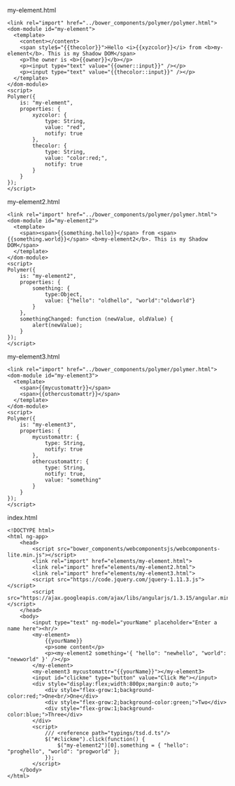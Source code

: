 my-element.html

	<link rel="import" href="../bower_components/polymer/polymer.html">
	<dom-module id="my-element">
	  <template>
		<content></content>
		<span style$="{{thecolor}}">Hello <i>{{xyzcolor}}</i> from <b>my-element</b>. This is my Shadow DOM</span>
		<p>The owner is <b>{{owner}}</b></p>
		<p><input type="text" value="{{owner::input}}" /></p>
		<p><input type="text" value="{{thecolor::input}}" /></p>
	  </template>
	</dom-module>
	<script>
	Polymer({
		is: "my-element",
		properties: {
			xyzcolor: {
				type: String,
				value: "red",
				notify: true
			},
			thecolor: {
				type: String,
				value: "color:red;",
				notify: true
			}
		}
	});
	</script>

my-element2.html

	<link rel="import" href="../bower_components/polymer/polymer.html">
	<dom-module id="my-element2">
	  <template>
	    <span><span>{{something.hello}}</span> from <span>{{something.world}}</span> <b>my-element2</b>. This is my Shadow DOM</span>
	  </template>
	</dom-module>
	<script>
	Polymer({
		is: "my-element2",
		properties: {
			something: {
				type:Object,
				value: {"hello": "oldhello", "world":"oldworld"}
			}
		},
		somethingChanged: function (newValue, oldValue) {
			alert(newValue);
		}
	});
	</script>

my-element3.html

	<link rel="import" href="../bower_components/polymer/polymer.html">
	<dom-module id="my-element3">
	  <template>
		<span>{{mycustomattr}}</span>
		<span>{{othercustomattr}}</span>
	  </template>
	</dom-module>
	<script>
	Polymer({
		is: "my-element3",
		properties: {
			mycustomattr: {
				type: String,
				notify: true
			},
			othercustomattr: {
				type: String,
				notify: true,
				value: "something"
			}
		}
	});
	</script>

index.html

	<!DOCTYPE html>
	<html ng-app>
	    <head>
			<script src="bower_components/webcomponentsjs/webcomponents-lite.min.js"></script>
			<link rel="import" href="elements/my-element.html">
			<link rel="import" href="elements/my-element2.html">
			<link rel="import" href="elements/my-element3.html">
			<script src="https://code.jquery.com/jquery-1.11.3.js"></script>
			<script src="https://ajax.googleapis.com/ajax/libs/angularjs/1.3.15/angular.min.js"></script>
	    </head>
	    <body>
			<input type="text" ng-model="yourName" placeholder="Enter a name here"><hr/>
			<my-element>
				{{yourName}}
				<p>some content</p>
				<p><my-element2 something='{ "hello": "newhello", "world": "newworld" }' /></p>
			</my-element>
			<my-element3 mycustomattr="{{yourName}}"></my-element3>
			<input id="clickme" type="button" value="Click Me"></input>
			<div style="display:flex;width:800px;margin:0 auto;">
				<div style="flex-grow:1;background-color:red;">One<br/>One</div>
				<div style="flex-grow:2;background-color:green;">Two</div>
				<div style="flex-grow:1;background-color:blue;">Three</div>
			</div>
			<script>
				/// <reference path="typings/tsd.d.ts"/>
				$("#clickme").click(function() {
					$("my-element2")[0].something = { "hello": "proghello", "world": "progworld" };
				});
			</script>
		</body>
	</html>
